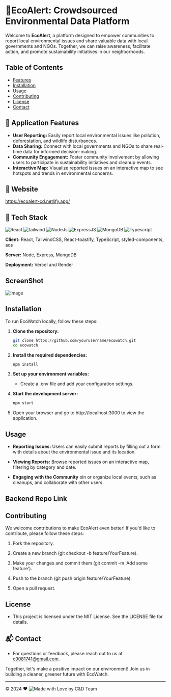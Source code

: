 # 🍃EcoAlert: Crowdsourced Environmental Data Platform

Welcome to **EcoAlert**, a platform designed to empower communities to report local environmental issues and share valuable data with local governments and NGOs. Together, we can raise awareness, facilitate action, and promote sustainability initiatives in our neighborhoods.

## Table of Contents

- [Features](#features)
- [Installation](#installation)
- [Usage](#usage)
- [Contributing](#contributing)
- [License](#license)
- [Contact](#contact)

## 📌 Application Features

- **User Reporting:** Easily report local environmental issues like pollution, deforestation, and wildlife disturbances.
- **Data Sharing:** Connect with local governments and NGOs to share real-time data for informed decision-making.
- **Community Engagement:** Foster community involvement by allowing users to participate in sustainability initiatives and cleanup events.
- **Interactive Map:** Visualize reported issues on an interactive map to see hotspots and trends in environmental concerns.
  
## 🚀 Website 
https://ecoalert-cd.netlify.app/

## 📌 Tech Stack
<div>
<img alt="React" src="https://img.shields.io/badge/react-%2320232a.svg?style=for-the-badge&logo=react&logoColor=%2361DAFB"/> 
<img alt="tailwind" src="https://img.shields.io/badge/Tailwind_CSS-38B2AC?style=for-the-badge&logo=tailwind-css&logoColor=white"/> 
<img alt="NodeJs" src="https://img.shields.io/badge/Node.js-43853D?style=for-the-badge&logo=node.js&logoColor=white" />
<img alt="ExpressJS" src="https://img.shields.io/badge/Express.js-000000?style=for-the-badge&logo=express&logoColor=white"/>
<img alt="MongoDB" src ="https://img.shields.io/badge/MongoDB-4EA94B?style=for-the-badge&logo=mongodb&logoColor=white"/>
<img alt="Typescript" src="https://img.shields.io/badge/TypeScript-007ACC?style=for-the-badge&logo=typescript&logoColor=white"/>
</div>

**Client:** React, TailwindCSS, React-toastify, TypeScript, styled-components, aos

**Server:** Node, Express, MongoDB

**Deployment:** Vercel and Render

## ScreenShot
![image](https://github.com/user-attachments/assets/292c8ca7-975c-478c-87e7-c13d64240b8c)

## Installation

To run EcoWatch locally, follow these steps:

1. **Clone the repository:**
   ```bash
   git clone https://github.com/yourusername/ecowatch.git
   cd ecowatch
   
2. **Install the required dependencies:**
    ```bash
    npm install
    
3. **Set up your environment variables:**
   - Create a .env file and add your configuration settings.

4. **Start the development server:**
   ```bash
   npm start

   
 5. Open your browser and go to http://localhost:3000 to view the application.


 ## Usage
- **Reporting Issues:** Users can easily submit reports by filling out a form with details about the environmental issue and its location.
 
- **Viewing Reports:** Browse reported issues on an interactive map, filtering by category and date.
  
- **Engaging with the Community** oin or organize local events, such as cleanups, and collaborate with other users.

 ## Backend Repo Link
 

 ## Contributing
 
 We welcome contributions to make EcoAlert even better! If you'd like to contribute, please follow these steps:

1. Fork the repository.

2. Create a new branch (git checkout -b feature/YourFeature).

3. Make your changes and commit them (git commit -m 'Add some feature').

4. Push to the branch (git push origin feature/YourFeature).

5. Open a pull request.

## License

- This project is licensed under the MIT License. See the LICENSE file for details.

## 📬 Contact
 
- For questions or feedback, please reach out to us at c9081741@gmail.com.



 Together, let's make a positive impact on our environment! Join us in building a cleaner, greener future with EcoWatch.

 <hr/>

 &copy; 2024 ❤️ ![Made with Love by C&D Team](https://img.shields.io/badge/Made%20with%20Love%20By%20C%26D%20Team-FF69B4?style=flat-square)




    
